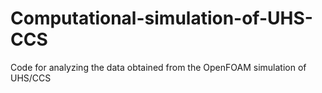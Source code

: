 # Computational-simulation-of-UHS-CCS
Code for analyzing the data obtained from the OpenFOAM simulation of UHS/CCS
